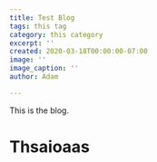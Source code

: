 ```yaml
---
title: Test Blog
tags: this tag
category: this category
excerpt: ''
created: 2020-03-18T00:00:00-07:00
image: ''
image_caption: ''
author: Adam

---
```

This is the blog.

# Thsaioaas